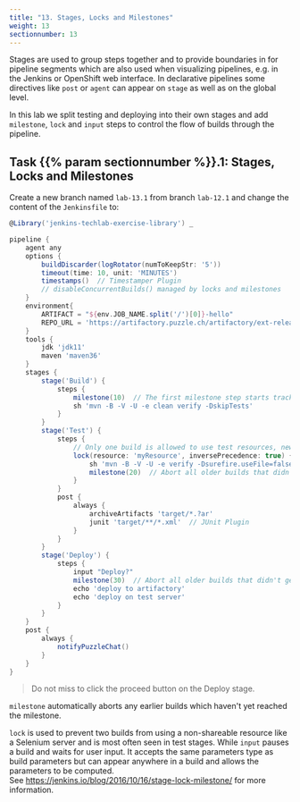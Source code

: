 ```yaml
---
title: "13. Stages, Locks and Milestones"
weight: 13
sectionnumber: 13
---
```


Stages are used to group steps together and to provide boundaries in for pipeline segments which are also used when visualizing pipelines, e.g. in the Jenkins or OpenShift web interface.
In declarative pipelines some directives like ``post`` or ``agent`` can appear on ``stage`` as well as on the global level.  

In this lab we split testing and deploying into their own stages and add ``milestone``, ``lock`` and ``input`` steps to control the flow of builds through the pipeline.


## Task {{% param sectionnumber %}}.1: Stages, Locks and Milestones

Create a new branch named ``lab-13.1`` from branch ``lab-12.1`` and change the content of the ``Jenkinsfile`` to:

<!--
```groovy
@Library('jenkins-techlab-exercise-library') _

pipeline {
    agent any
    options {
        buildDiscarder(logRotator(numToKeepStr: '5'))
        timeout(time: 10, unit: 'MINUTES')
        timestamps()  // Timestamper Plugin
        disableConcurrentBuilds()
    }
    environment{
        M2_SETTINGS = credentials('m2_settings')
        KNOWN_HOSTS = credentials('known_hosts')
        ARTIFACTORY = credentials('jenkins-artifactory')
        ARTIFACT = "${env.JOB_NAME.split('/')[0]}-hello"
        REPO_URL = 'https://artifactory.puzzle.ch/artifactory/ext-release-local'
    }
    tools {
        jdk 'jdk11'
        maven 'maven36'
    }
    stages {
        stage('Build') {
            steps {
                milestone(10)  // The first milestone step starts tracking concurrent build order
                sh 'mvn -B -V -U -e clean verify -DskipTests'
            }
        }
        stage('Test') {
            steps {
                // Only one build is allowed to use test resources, newest builds run first
                lock(resource: 'myResource', inversePrecedence: true) {  // Lockable Resources Plugin
                    sh 'mvn -B -V -U -e verify -Dsurefire.useFile=false -DargLine="-Djdk.net.URLClassPath.disableClassPathURLCheck=true"'
                    milestone(20)  // Abort all older builds that didn't get here
                }
            }
            post {
                always {
                    archiveArtifacts 'target/*.?ar'
                    junit 'target/**/*.xml'  // JUnit Plugin
                }
            }
        }
        stage('Deploy') {
            steps {
                input "Deploy?"
                milestone(30)  // Abort all older builds that didn't get here
                sh "mvn -s '${M2_SETTINGS}' -B deploy:deploy-file -DrepositoryId='puzzle-releases' -Durl='${REPO_URL}' -DgroupId='com.puzzleitc.jenkins-techlab' -DartifactId='${ARTIFACT}' -Dversion='1.0' -Dpackaging='jar' -Dfile=`echo target/*.jar`"

                sshagent(['testserver']) {
                    sh "ls -l target"
                    sh "ssh -o UserKnownHostsFile='${KNOWN_HOSTS}' -p 2222 richard@testserver.vcap.me 'curl -O -u \'${ARTIFACTORY}\' ${REPO_URL}/com/puzzleitc/jenkins-techlab/${ARTIFACT}/1.0/${ARTIFACT}-1.0.jar && ls -l'"
                }
            }
        }
    }
    post {
        always {
            notifyPuzzleChat()
        }
    }
}
```
-->

```groovy
@Library('jenkins-techlab-exercise-library') _

pipeline {
    agent any
    options {
        buildDiscarder(logRotator(numToKeepStr: '5'))
        timeout(time: 10, unit: 'MINUTES')
        timestamps()  // Timestamper Plugin
        // disableConcurrentBuilds() managed by locks and milestones
    }
    environment{
        ARTIFACT = "${env.JOB_NAME.split('/')[0]}-hello"
        REPO_URL = 'https://artifactory.puzzle.ch/artifactory/ext-release-local'
    }
    tools {
        jdk 'jdk11'
        maven 'maven36'
    }
    stages {
        stage('Build') {
            steps {
                milestone(10)  // The first milestone step starts tracking concurrent build order
                sh 'mvn -B -V -U -e clean verify -DskipTests'
            }
        }
        stage('Test') {
            steps {
                // Only one build is allowed to use test resources, newest builds run first
                lock(resource: 'myResource', inversePrecedence: true) {  // Lockable Resources Plugin
                    sh 'mvn -B -V -U -e verify -Dsurefire.useFile=false -DargLine="-Djdk.net.URLClassPath.disableClassPathURLCheck=true"'
                    milestone(20)  // Abort all older builds that didn't get here
                }
            }
            post {
                always {
                    archiveArtifacts 'target/*.?ar'
                    junit 'target/**/*.xml'  // JUnit Plugin
                }
            }
        }
        stage('Deploy') {
            steps {
                input "Deploy?"
                milestone(30)  // Abort all older builds that didn't get here
                echo 'deploy to artifactory'
                echo 'deploy on test server'
            }
        }
    }
    post {
        always {
            notifyPuzzleChat()
        }
    }
}
```

> Do not miss to click the proceed button on the Deploy stage.

``milestone`` automatically aborts any earlier builds which haven't yet reached the milestone.

``lock`` is used to prevent two builds from using a non-shareable resource like a Selenium server and is most often seen
in test stages. While ``input`` pauses a build and waits for user input.
It accepts the same parameters type as build parameters but can appear anywhere in a build and allows the parameters to be computed.  
See <https://jenkins.io/blog/2016/10/16/stage-lock-milestone/> for more information.
